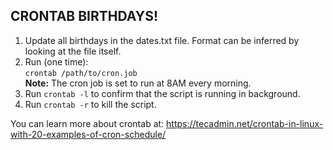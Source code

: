  
## CRONTAB BIRTHDAYS!

1. Update all birthdays in the dates.txt file. Format can be inferred by looking at the file itself.
2. Run (one time):<br>
    `crontab /path/to/cron.job`<br>
   <b>Note:</b> The cron job is set to run at 8AM every morning.
3. Run `crontab -l` to confirm that the script is running in background.
4. Run `crontab -r` to kill the script.

You can learn more about crontab at:
https://tecadmin.net/crontab-in-linux-with-20-examples-of-cron-schedule/
